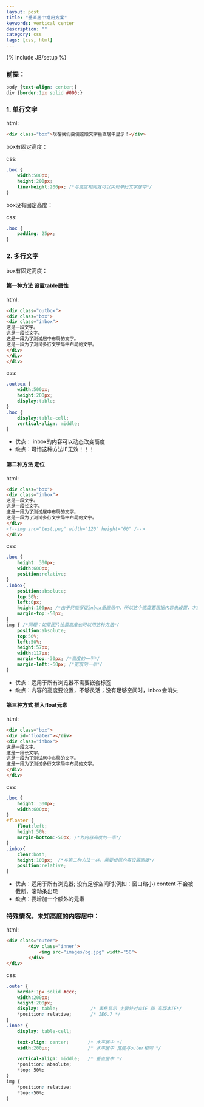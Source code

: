 ```yaml
---
layout: post
title: "垂直居中常用方案"
keywords: vertical center
description: ""
category: css
tags: [css, html]
---
```

{% include JB/setup %}

<!-- more -->

### 前提：

```css
body {text-align: center;}
div {border:1px solid #000;}
```

### 1. 单行文字
html:

```html
<div class="box">现在我们要使这段文字垂直居中显示！</div>
```

box有固定高度：

css:

```css
.box {
    width:500px;
    height:200px;
    line-height:200px; /*与高度相同就可以实现单行文字居中*/
}
```

box没有固定高度：

css:

```css
.box {
    padding: 25px;
}
```

### 2. 多行文字
box有固定高度：
#### 第一种方法 设置table属性
html:

```html
<div class="outbox">
<div class="box">
<div class="inbox">
这是一段文字。
这是一段长文字。
这是一段为了测试居中布局的文字。
这是一段为了测试多行文字局中布局的文字。
</div>
</div>
</div>
```

css:

```css
.outbox {
    width:500px;
    height:200px;
    display:table;
}
.box {
    display:table-cell;
    vertical-align: middle;
}
```

- 优点： inbox的内容可以动态改变高度 <br>
- 缺点：可惜这种方法IE无效！！！

#### 第二种方法 定位
html:

```html
<div class="box">
<div class="inbox">
这是一段文字。
这是一段长文字。
这是一段为了测试居中布局的文字。
这是一段为了测试多行文字局中布局的文字。
</div>
<!--img src="test.png" width="120" height="60" /-->
</div>
```

css:

```css
.box {
    height: 300px;
    width:600px;
    position:relative;
}
.inbox{
    position:absolute;
    top:50%;
    left:0px;
    height:100px; /*由于只能保证inbox垂直居中，所以这个高度要根据内容来设置，才能保证内容看起来居中*/
    margin-top:-50px;
}
img { /*同理：如果图片设置高度也可以用这种方法*/
    position:absolute;
    top:50%;
    left:50%;
    height:57px;
    width:117px;
    margin-top:-30px; /*高度的一半*/
    margin-left:-60px; /*宽度的一半*/
}
```

- 优点：适用于所有浏览器不需要嵌套标签 <br>
- 缺点：内容的高度要设置，不够灵活；没有足够空间时，inbox会消失

#### 第三种方式 插入float元素
html:

```html
<div class="box">
<div id="floater"></div>
<div class="inbox">
这是一段文字。
这是一段长文字。
这是一段为了测试居中布局的文字。
这是一段为了测试多行文字局中布局的文字。
</div>
</div>
```

css:

```css
.box {
    height: 300px;
    width:600px;
}
#floater {
    float:left;
    height:50%;
    margin-bottom:-50px; /*为内容高度的一半*/
}
.inbox{
    clear:both;
    height:100px;  /*与第二种方法一样，需要根据内容设置高度*/
    position:relative;
}
```

- 优点：适用于所有浏览器; 没有足够空间时(例如：窗口缩小) content 不会被截断，滚动条出现 
- 缺点：要增加一个额外的元素

### 特殊情况，未知高度的内容居中：
html:

```html
<div class="outer">
        <div class="inner">
            <img src="images/bg.jpg" width="50">
        </div>
</div>
```

css:

```css
.outer {
    border:1px solid #ccc;
    width:200px;
    height:200px;
    display: table;            /* 表格显示 主要针对非IE 和 高版本IE*/
    *position: relative;       /* IE6.7 */
}
.inner {
    display: table-cell;      

    text-align: center;       /* 水平居中 */
    width:200px;              /* 水平居中 宽度与outer相同 */

    vertical-align: middle;   /* 垂直居中 */
    *position: absolute;    
    *top: 50%;
}
img {
    *position: relative;
    *top:-50%;
}
```
